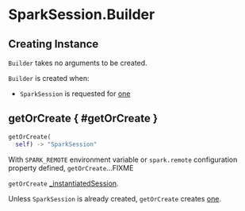 # SparkSession.Builder

## Creating Instance

`Builder` takes no arguments to be created.

`Builder` is created when:

* `SparkSession` is requested for [one](SparkSession.md#builder)

## getOrCreate { #getOrCreate }

```py
getOrCreate(
  self) -> "SparkSession"
```

With `SPARK_REMOTE` environment variable or `spark.remote` configuration property defined, `getOrCreate`...FIXME

`getOrCreate` [_instantiatedSession](SparkSession.md#_instantiatedSession).

Unless `SparkSession` is already created, `getOrCreate` creates [one](SparkSession.md).
